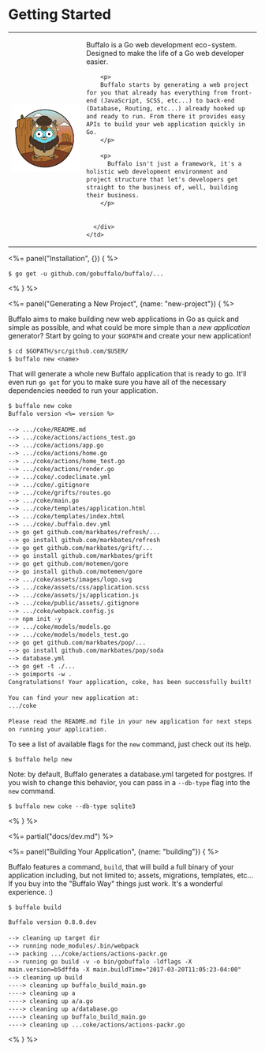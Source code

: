 # Getting Started

<table>
  <tr>
    <td width="30%">
      <img src="/assets/images/logo.svg">
    </td>
    <td>
      <div class="jumbotron">
        <p>
        Buffalo is a Go web development eco-system. Designed to make the life of a Go web developer easier.
        </p>

        <p>
        Buffalo starts by generating a web project for you that already has everything from front-end (JavaScript, SCSS, etc...) to back-end (Database, Routing, etc...) already hooked up and ready to run. From there it provides easy APIs to build your web application quickly in Go.
        </p>

        <p>
          Buffalo isn't just a framework, it's a holistic web development environment and project structure that let's developers get straight to the business of, well, building their business.
        </p>


      </div>
    </td>
  </tr>
</table>

<%= panel("Installation", {}) { %>

```
$ go get -u github.com/gobuffalo/buffalo/...
```
<% } %>

<%= panel("Generating a New Project", {name: "new-project"}) { %>

Buffalo aims to make building new web applications in Go as quick and simple as possible, and what could be more simple than a *new application* generator? Start by going to your `$GOPATH` and create your new application!

```
$ cd $GOPATH/src/github.com/$USER/
$ buffalo new <name>
```

That will generate a whole new Buffalo application that is ready to go. It'll even run `go get` for you to make sure you have all of the necessary dependencies needed to run your application.

```text
$ buffalo new coke
Buffalo version <%= version %>

--> .../coke/README.md
--> .../coke/actions/actions_test.go
--> .../coke/actions/app.go
--> .../coke/actions/home.go
--> .../coke/actions/home_test.go
--> .../coke/actions/render.go
--> .../coke/.codeclimate.yml
--> .../coke/.gitignore
--> .../coke/grifts/routes.go
--> .../coke/main.go
--> .../coke/templates/application.html
--> .../coke/templates/index.html
--> .../coke/.buffalo.dev.yml
--> go get github.com/markbates/refresh/...
--> go install github.com/markbates/refresh
--> go get github.com/markbates/grift/...
--> go install github.com/markbates/grift
--> go get github.com/motemen/gore
--> go install github.com/motemen/gore
--> .../coke/assets/images/logo.svg
--> .../coke/assets/css/application.scss
--> .../coke/assets/js/application.js
--> .../coke/public/assets/.gitignore
--> .../coke/webpack.config.js
--> npm init -y
--> .../coke/models/models.go
--> .../coke/models/models_test.go
--> go get github.com/markbates/pop/...
--> go install github.com/markbates/pop/soda
--> database.yml
--> go get -t ./...
--> goimports -w .
Congratulations! Your application, coke, has been successfully built!

You can find your new application at:
.../coke

Please read the README.md file in your new application for next steps on running your application.
```

To see a list of available flags for the `new` command, just check out its help.

```
$ buffalo help new
```

Note: by default, Buffalo generates a database.yml targeted for postgres. If you wish to change this behavior, you can pass in a `--db-type` flag into the `new` command.

```
$ buffalo new coke --db-type sqlite3
```

<% } %>

<%= partial("docs/dev.md") %>

<%= panel("Building Your Application", {name: "building"}) { %>

Buffalo features a command, `build`, that will build a full binary of your application including, but not limited to; assets, migrations, templates, etc... If you buy into the "Buffalo Way" things just work. It's a wonderful experience. :)

```
$ buffalo build
```

```text
Buffalo version 0.8.0.dev

--> cleaning up target dir
--> running node_modules/.bin/webpack
--> packing .../coke/actions/actions-packr.go
--> running go build -v -o bin/gobuffalo -ldflags -X main.version=b5dffda -X main.buildTime="2017-03-20T11:05:23-04:00"
--> cleaning up build
----> cleaning up buffalo_build_main.go
----> cleaning up a
----> cleaning up a/a.go
----> cleaning up a/database.go
----> cleaning up buffalo_build_main.go
----> cleaning up ...coke/actions/actions-packr.go
```

<% } %>


